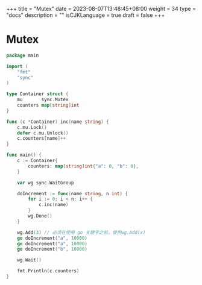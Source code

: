 +++
title = "Mutex"
date = 2023-08-07T13:48:45+08:00
weight = 34
type = "docs"
description = ""
isCJKLanguage = true
draft = false
+++

# Mutex

```go
package main

import (
	"fmt"
	"sync"
)

type Container struct {
	mu       sync.Mutex
	counters map[string]int
}

func (c *Container) inc(name string) {
	c.mu.Lock()
	defer c.mu.Unlock()
	c.counters[name]++
}

func main() {
	c := Container{
		counters: map[string]int{"a": 0, "b": 0},
	}

	var wg sync.WaitGroup

	doIncrement := func(name string, n int) {
		for i := 0; i < n; i++ {
			c.inc(name)
		}
		wg.Done()
	}

	wg.Add(3) // 必须在使用 go 关键字之前，使用wg.Add(x)
	go doIncrement("a", 10000)
	go doIncrement("a", 10000)
	go doIncrement("b", 10000)

	wg.Wait()

	fmt.Println(c.counters)
}

```

